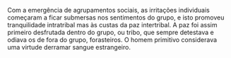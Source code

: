 ﻿Com a emergência de agrupamentos sociais, as irritações individuais começaram a ficar submersas nos sentimentos do grupo, e isto promoveu tranquilidade intratribal mas às custas da paz intertribal. A paz foi assim primeiro desfrutada dentro do grupo, ou tribo, que sempre detestava e odiava os de fora do grupo, forasteiros. O homem primitivo considerava uma virtude derramar sangue estrangeiro.
